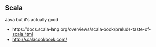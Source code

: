 ## Scala

Java but it's actually good

- https://docs.scala-lang.org/overviews/scala-book/prelude-taste-of-scala.html
- http://scalacookbook.com/

